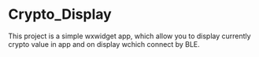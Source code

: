 # Crypto_Display
This project is a simple wxwidget app, which allow you to display currently crypto value in app and on display wchich connect by BLE.
